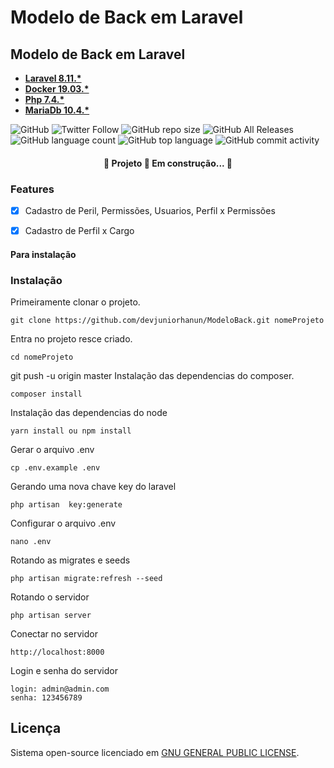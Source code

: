 # Modelo de Back em Laravel
## Modelo de Back em Laravel

- **[Laravel 8.11.*](http://laravel.com)**
- **[Docker 19.03.*](http://docker.com)**
- **[Php 7.4.*](https://www.php.net/releases/7_4_0.php)**
- **[MariaDb 10.4.*](https://downloads.mariadb.org/)**


![GitHub](https://img.shields.io/github/license/devjuniorhanun/ModeloBack)
![Twitter Follow](https://img.shields.io/twitter/follow/HanunWinston?style=social)
![GitHub repo size](https://img.shields.io/github/repo-size/devjuniorhanun/ModeloBack)
![GitHub All Releases](https://img.shields.io/github/downloads/devjuniorhanun/ModeloBack/total)
![GitHub language count](https://img.shields.io/github/languages/count/devjuniorhanun/ModeloBack)
![GitHub top language](https://img.shields.io/github/languages/top/devjuniorhanun/ModeloBack)
![GitHub commit activity](https://img.shields.io/github/commit-activity/y/devjuniorhanun/ModeloBack)

<h4 align="center"> 
	🚧  Projeto 🚀 Em construção...  🚧
</h4>

### Features

- [x] Cadastro de Peril, Permissões, Usuarios, Perfil x Permissões
- [X] Cadastro de Perfil x Cargo


#### Para instalação

### Instalação
Primeiramente clonar o projeto.
```
git clone https://github.com/devjuniorhanun/ModeloBack.git nomeProjeto
```
Entra no projeto resce criado.
```
cd nomeProjeto
```
git push -u origin master
Instalação das dependencias do composer.
```
composer install
```
Instalação das dependencias do node
```
yarn install ou npm install
```
Gerar o arquivo .env
```
cp .env.example .env
```
Gerando uma nova chave key do laravel
```
php artisan  key:generate
```
Configurar o arquivo .env
```
nano .env
```
Rotando as migrates e seeds
```
php artisan migrate:refresh --seed
```
Rotando o servidor
```
php artisan server
```
Conectar no servidor
```
http://localhost:8000
```
Login e senha do servidor
```
login: admin@admin.com
senha: 123456789
```

## Licença
Sistema open-source licenciado em [GNU GENERAL PUBLIC LICENSE](https://fsf.org/).